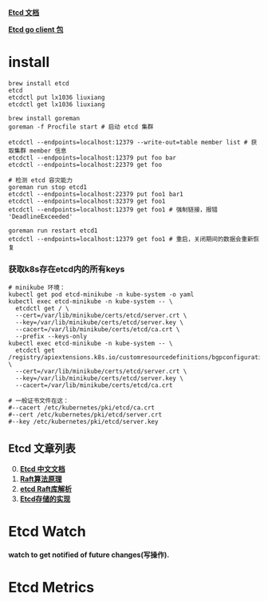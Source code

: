 

**[Etcd 文档](https://etcd.io/docs/v3.4.0/integrations/)**

**[Etcd go client 包](https://github.com/etcd-io/etcd/blob/master/clientv3/README.md)**

# install
```shell script
brew install etcd
etcd
etcdctl put lx1036 liuxiang
etcdctl get lx1036 liuxiang
```


```shell script
brew install goreman
goreman -f Procfile start # 启动 etcd 集群

etcdctl --endpoints=localhost:12379 --write-out=table member list # 获取集群 member 信息
etcdctl --endpoints=localhost:12379 put foo bar
etcdctl --endpoints=localhost:22379 get foo

# 检测 etcd 容灾能力
goreman run stop etcd1
etcdctl --endpoints=localhost:22379 put foo1 bar1
etcdctl --endpoints=localhost:32379 get foo1
etcdctl --endpoints=localhost:12379 get foo1 # 强制链接，报错 'DeadlineExceeded'

goreman run restart etcd1
etcdctl --endpoints=localhost:12379 get foo1 # 重启，关闭期间的数据会重新恢复
```

### 获取k8s存在etcd内的所有keys
```shell script
# minikube 环境：
kubectl get pod etcd-minikube -n kube-system -o yaml
kubectl exec etcd-minikube -n kube-system -- \
  etcdctl get / \
  --cert=/var/lib/minikube/certs/etcd/server.crt \
  --key=/var/lib/minikube/certs/etcd/server.key \
  --cacert=/var/lib/minikube/certs/etcd/ca.crt \
  --prefix --keys-only
kubectl exec etcd-minikube -n kube-system -- \
  etcdctl get /registry/apiextensions.k8s.io/customresourcedefinitions/bgpconfigurations.crd.projectcalico.org \
  --cert=/var/lib/minikube/certs/etcd/server.crt \
  --key=/var/lib/minikube/certs/etcd/server.key \
  --cacert=/var/lib/minikube/certs/etcd/ca.crt

# 一般证书文件在这：
#--cacert /etc/kubernetes/pki/etcd/ca.crt     
#--cert /etc/kubernetes/pki/etcd/server.crt     
#--key /etc/kubernetes/pki/etcd/server.key
```

## Etcd 文章列表
0. **[Etcd 中文文档](https://doczhcn.gitbook.io/etcd/)**
1. **[Raft算法原理](https://www.codedump.info/post/20180921-raft/)**
2. **[etcd Raft库解析](https://www.codedump.info/post/20180922-etcd-raft/)**
3. **[Etcd存储的实现](https://www.codedump.info/post/20181125-etcd-server/)**


# Etcd Watch
**watch to get notified of future changes(写操作).**

# Etcd Metrics


